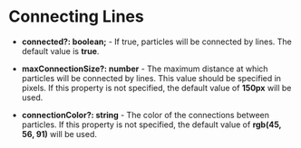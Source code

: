 # Connecting Lines

- **connected?: boolean;** - If true, particles will be connected by lines. The default value is **true**.

- **maxConnectionSize?: number** - The maximum distance at which particles will be connected by lines. This value should be specified in pixels. If this property is not specified, the default value of **150px** will be used.

- **connectionColor?: string** - The color of the connections between particles. If this property is not specified, the default value of **rgb(45, 56, 91)** will be used.
